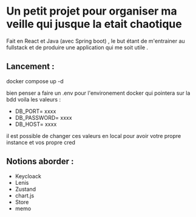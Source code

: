# Un petit projet pour organiser ma veille qui jusque la etait chaotique 
Fait en React et Java (avec Spring boot) , le but étant de m'entrainer au fullstack et de produire une application qui me soit utile .
## Lancement : 
docker compose up -d

bien penser a faire un .env pour l'environement docker qui pointera sur la bdd voila les valeurs :
- DB_PORT= xxxx
- DB_PASSWORD= xxxx
- DB_HOST= xxxx

il est possible de changer ces valeurs en local pour avoir votre propre instance et vos propre cred

## Notions aborder : 
- Keycloack 
- Lenis 
- Zustand 
- chart.js 
- Store 
- memo